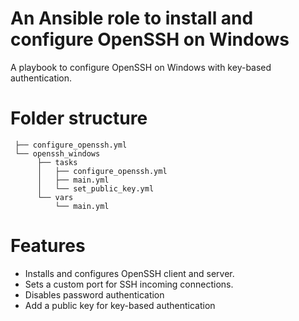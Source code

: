 # An Ansible role to install and configure OpenSSH on Windows
A playbook to configure OpenSSH on Windows with key-based authentication.

# Folder structure
```openssh_playbook
 ├── configure_openssh.yml
 └── openssh_windows
      ├── tasks
      │   ├── configure_openssh.yml
      │   ├── main.yml
      │   └── set_public_key.yml
      └── vars
          └── main.yml
```

# Features
- Installs and configures OpenSSH client and server.
- Sets a custom port for SSH incoming connections.
- Disables password authentication
- Add a public key for key-based authentication